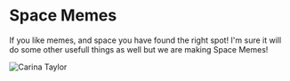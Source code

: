 # Space Memes

If you like memes, and space you have found the right spot! I'm sure it will do some other usefull things as well but we are making Space Memes!

![Carina Taylor](/docs/Carina_Taylor_9714.jpg)